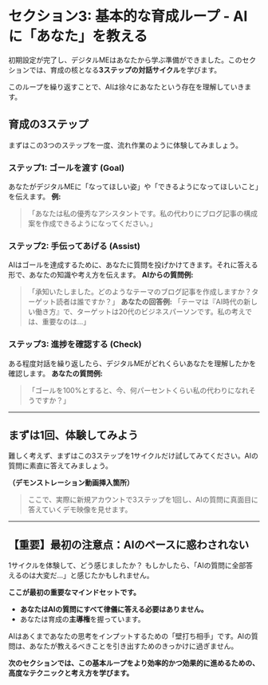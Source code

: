 # セクション3: 基本的な育成ループ - AIに「あなた」を教える

初期設定が完了し、デジタルMEはあなたから学ぶ準備ができました。このセクションでは、育成の核となる**3ステップの対話サイクル**を学びます。

このループを繰り返すことで、AIは徐々にあなたという存在を理解していきます。

## 育成の3ステップ

まずはこの3つのステップを一度、流れ作業のように体験してみましょう。

### ステップ1: ゴールを渡す (Goal)
あなたがデジタルMEに「なってほしい姿」や「できるようになってほしいこと」を伝えます。
**例:**
> 「あなたは私の優秀なアシスタントです。私の代わりにブログ記事の構成案を作成できるようになってください。」

### ステップ2: 手伝ってあげる (Assist)
AIはゴールを達成するために、あなたに質問を投げかけてきます。それに答える形で、あなたの知識や考え方を伝えます。
**AIからの質問例:**
> 「承知いたしました。どのようなテーマのブログ記事を作成しますか？ターゲット読者は誰ですか？」
**あなたの回答例:**
> 「テーマは『AI時代の新しい働き方』で、ターゲットは20代のビジネスパーソンです。私の考えでは、重要なのは…」

### ステップ3: 進捗を確認する (Check)
ある程度対話を繰り返したら、デジタルMEがどれくらいあなたを理解したかを確認します。
**あなたの質問例:**
> 「ゴールを100%とすると、今、何パーセントくらい私の代わりになれそうですか？」

---

## まずは1回、体験してみよう

難しく考えず、まずはこの3ステップを1サイクルだけ試してみてください。AIの質問に素直に答えてみましょう。

**（デモンストレーション動画挿入箇所）**
> ここで、実際に新規アカウントで3ステップを1回し、AIの質問に真面目に答えていくデモ映像を見せます。

---

## 【重要】最初の注意点：AIのペースに惑わされない

1サイクルを体験して、どう感じましたか？
もしかしたら、「AIの質問に全部答えるのは大変だ…」と感じたかもしれません。

**ここが最初の重要なマインドセットです。**

- **あなたはAIの質問にすべて律儀に答える必要はありません。**
- あなたは育成の**主導権**を握っています。

AIはあくまであなたの思考をインプットするための「壁打ち相手」です。AIの質問は、あなたが教えるべきことを引き出すためのきっかけに過ぎません。

**次のセクションでは、この基本ループをより効率的かつ効果的に進めるための、高度なテクニックと考え方を学びます。**
